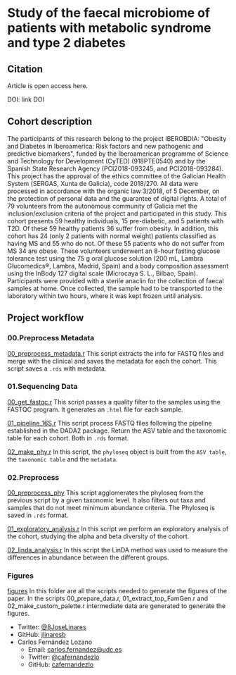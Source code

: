 # Study of the faecal microbiome of patients with metabolic syndrome and type 2 diabetes

## Citation

Article is open access here.

DOI: link DOI

## Cohort description
The participants of this research belong to the project IBEROBDIA: "Obesity and Diabetes in Iberoamerica: Risk factors and new pathogenic and predictive biomarkers", funded by the Iberoamerican programme of Science and Technology for Development (CyTED) (918PTE0540) and by the Spanish State Research Agency (PCI2018-093245, and PCI2018-093284). This project has the approval of the ethics committee of the Galician Health System (SERGAS, Xunta de Galicia), code 2018/270. All data were processed in accordance with the organic law 3/2018, of 5 December, on the protection of personal data and the guarantee of digital rights. A total of 79 volunteers from the autonomous community of Galicia met the inclusion/exclusion criteria of the project and participated in this study. This cohort presents 59 healthy individuals, 15 pre-diabetic, and 5 patients with T2D. Of these 59 healthy patients 36 suffer from obesity. In addition, this cohort has 24 (only 2 patients with normal weight) patients classified as having MS and 55 who do not. Of these 55 patients who do not suffer from MS 34 are obese. These volunteers underwent an 8-hour fasting glucose tolerance test using the 75 g oral glucose solution (200 mL, Lambra Glucomedics®, Lambra, Madrid, Spain) and a body composition assessment using the InBody 127 digital scale (Microcaya S. L., Bilbao, Spain). Participants were provided with a sterile anaclin for the collection of faecal samples at home. Once collected, the sample had to be transported to the laboratory within two hours, where it was kept frozen until analysis.

## Project workflow

### 00.Preprocess Metadata

[00_preprocess_metadata.r](https://github.com/MALL-Machine-Learning-in-Live-Sciences/IBEROBDIA/blob/main/00_preprocess_metadata/code/00_preprocess_metadata.r) This script extracts the info for FASTQ files and merge with the clinical and saves the metadata for each the cohort. This script saves a ```.rds``` with metadata.

### 01.Sequencing Data
[00_get_fastqc.r](https://github.com/MALL-Machine-Learning-in-Live-Sciences/IBEROBDIA/blob/main/01_sequencing_data/code/00_get_fastqc.r) This script passes a quality filter to the samples using the FASTQC program. It generates an ```.html``` file for each sample.

[01_pipeline_16S.r](https://github.com/MALL-Machine-Learning-in-Live-Sciences/IBEROBDIA/blob/main/01_sequencing_data/code/01_pipeline_16S.r) This script process FASTQ files following the pipeline established in the DADA2 package. Return the ASV table and the taxonomic table for each cohort. Both in ```.rds``` format.

[02_make_phy.r](https://github.com/MALL-Machine-Learning-in-Live-Sciences/IBEROBDIA/blob/main/01_sequencing_data/code/02_make_phy.r) In this script, the ```phyloseq``` object is built from the ```ASV table```, the ```taxonomic table``` and the ```metadata```.

### 02.Preprocess
[00_preprocess_phy](https://github.com/MALL-Machine-Learning-in-Live-Sciences/IBEROBDIA/blob/main/02_preprocess/code/00_preprocess_phy.r) This script agglomerates the phyloseq from the previous script by a given taxonomic level. It also filters out taxa and samples that do not meet minimum abundance criteria. The Phyloseq is saved in ```.rds``` format.

[01_exploratory_analysis.r](https://github.com/MALL-Machine-Learning-in-Live-Sciences/IBEROBDIA/blob/main/02_preprocess/code/01_exploratory_analysis.R) In this script we perform an exploratory analysis of the cohort, studying the alpha and beta diversity of the cohort.

[02_linda_analysis.r](https://github.com/MALL-Machine-Learning-in-Live-Sciences/IBEROBDIA/blob/main/02_preprocess/code/02_linda_analysis.r) In this script the LinDA method  was used to measure the differences in abundance between the different groups.

### Figures
[figures](https://github.com/MALL-Machine-Learning-in-Live-Sciences/IBEROBDIA/tree/main/figures/code) In this folder are all the scripts needed to generate the figures of the paper. In the scripts 00_prepare_data.r, 01_extract_top_FamGen.r and 02_make_custom_palette.r intermediate data are generated to generate the figures.
  - Twitter: [@8JoseLinares](https://twitter.com/8JoseLinares)
  - GitHub: [jlinaresb](https://github.com/jlinaresb)
- Carlos Fernández Lozano
  - Email: <carlos.fernandez@udc.es>
  - Twitter: [@cafernandezlo](https://twitter.com/cafernandezlo)
  - GitHub: [cafernandezlo](https://github.com/cafernandezlo)

